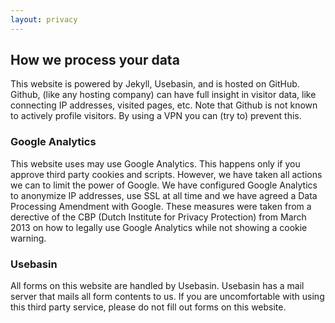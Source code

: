 ```yaml
---
layout: privacy
---
```


## How we process your data

This website is powered by Jekyll, Usebasin, and is hosted on GitHub. Github, (like any hosting company) can have full insight in visitor data, like connecting IP addresses, visited pages, etc. Note that Github is not known to actively profile visitors. By using a VPN you can (try to) prevent this.

### Google Analytics

This website uses may use Google Analytics. This happens only if you approve third party cookies and scripts. However, we have taken all actions we can to limit the power of Google. We have configured Google Analytics to anonymize IP addresses, use SSL at all time and we have agreed a Data Processing Amendment with Google. These measures were taken from a derective of the CBP (Dutch Institute for Privacy Protection) from March 2013 on how to legally use Google Analytics while not showing a cookie warning.

### Usebasin

All forms on this website are handled by Usebasin. Usebasin has a mail server that mails all form contents to us. If you are uncomfortable with using this third party service, please do not fill out forms on this website.